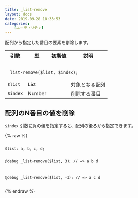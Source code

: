 ```yaml
---
title: _list-remove
layout: docs
date: 2019-09-28 18:33:53
categories:
  - [ユーティリティ]
---
```


配列から指定した番目の要素を削除します。

<table>
  <tr>
    <th>引数</th>
    <th>型</th>
    <th>初期値</th>
    <th>説明</th>
  </tr>
  <tr>
    <td colspan="4">
      <pre class="language-scss"><code>
_list-remove($list, $index);
</code></pre>
    </td>
  </tr>
  <tr>
    <td><code>$list</code></td>
    <td>List</td>
    <td></td>
    <td>対象となる配列</td>
  </tr>
  <tr>
    <td><code>$index</code></td>
    <td>Number</td>
    <td></td>
    <td>削除する番目</td>
  </tr>
</table>

## 配列のN番目の値を削除

`$index` 引数に負の値を指定すると、配列の後ろから指定できます。

<div class="c demo">
  <div class="code">
    {% raw %}
      <pre class="language-scss"><code>
$list: a, b, c, d;

@debug _list-remove($list, 3);
// => a b d

@debug _list-remove($list, -3);
// => a c d
</code></pre>
    {% endraw %}
  </div>
</div>
